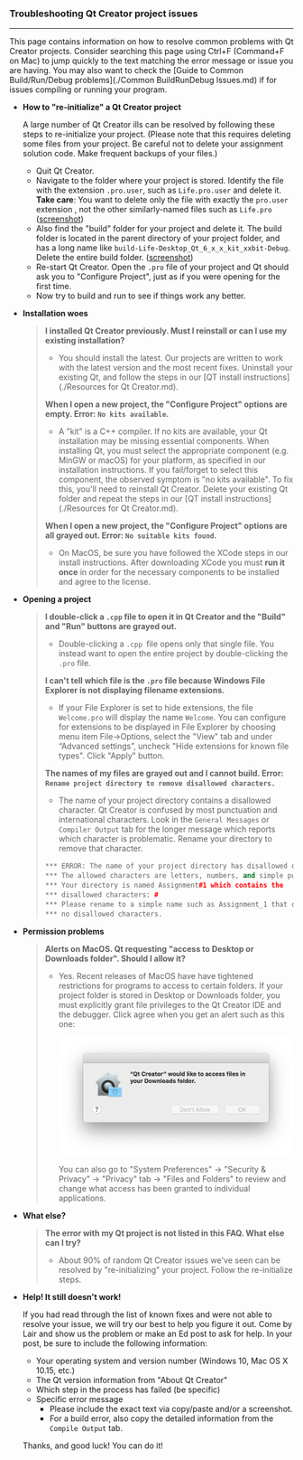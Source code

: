 ### Troubleshooting Qt Creator project issues

***

This page contains information on how to resolve common problems with Qt Creator projects. Consider searching this page using Ctrl+F (Command+F on Mac) to jump quickly to the text matching the error message or issue you are having. You may also want to check the [Guide to Common Build/Run/Debug problems](./Common BuildRunDebug Issues.md) if for issues compiling or running your program.

- **How to "re-initialize" a Qt Creator project**

  A large number of Qt Creator ills can be resolved by following these steps to re-initialize your project. (Please note that this requires deleting some files from your project. Be careful not to delete your assignment solution code. Make frequent backups of your files.)

  - Quit Qt Creator.
  - Navigate to the folder where your project is stored. Identify the file with the extension `.pro.user`, such as `Life.pro.user` and delete it. **Take care**: You want to delete only the file with exactly the `pro.user` extension , not the other similarly-named files such as `Life.pro` ([screenshot](./image/qtcreator-pro-user-file.png))
  - Also find the "build" folder for your project and delete it. The build folder is located in the parent directory of your project folder, and has a long name like `build-Life-Desktop_Qt_6_x_x_kit_xxbit-Debug`. Delete the entire build folder. ([screenshot](./image/qtcreator-build-dir.png))
  - Re-start Qt Creator. Open the `.pro` file of your project and Qt should ask you to "Configure Project", just as if you were opening for the first time.
  - Now try to build and run to see if things work any better.
  
- **Installation woes**

  > **I installed Qt Creator previously. Must I reinstall or can I use my existing installation?**
  >
  > - You should install the latest. Our projects are written to work with the latest version and the most recent fixes. Uninstall your existing Qt, and follow the steps in our [QT install instructions](./Resources for Qt Creator.md).
  >
  > **When I open a new project, the "Configure Project" options are empty. Error: `No kits available`.**
  >
  > - A "kit" is a C++ compiler. If no kits are available, your Qt installation may be missing essential components. When installing Qt, you must select the appropriate component (e.g. MinGW or macOS) for your platform, as specified in our installation instructions. If you fail/forget to select this component, the observed symptom is "no kits available". To fix this, you'll need to reinstall Qt Creator. Delete your existing Qt folder and repeat the steps in our [QT install instructions](./Resources for Qt Creator.md).
  >
  > **When I open a new project, the "Configure Project" options are all grayed out. Error: `No suitable kits found`.**
  >
  > - On MacOS, be sure you have followed the XCode steps in our install instructions. After downloading XCode you must **run it once** in order for the necessary components to be installed and agree to the license.

- **Opening a project**

  >**I double-click a `.cpp` file to open it in Qt Creator and the "Build" and "Run" buttons are grayed out.**
  >
  >- Double-clicking a `.cpp `file opens only that single file. You instead want to open the entire project by double-clicking the `.pro` file.
  >
  >**I can't tell which file is the `.pro` file because Windows File Explorer is not displaying filename extensions.**
  >
  >- If your File Explorer is set to hide extensions, the file `Welcome.pro` will display the name `Welcome`. You can configure for extensions to be displayed in File Explorer by choosing menu item File->Options, select the "View" tab and under “Advanced settings”, uncheck "Hide extensions for known file types". Click "Apply" button.
  >
  >**The names of my files are grayed out and I cannot build. Error: `Rename project directory to remove disallowed characters.`**
  >
  >- The name of your project directory contains a disallowed character. Qt Creator is confused by most punctuation and international characters. Look in the `General Messages` or `Compiler Output` tab for the longer message which reports which character is problematic. Rename your directory to remove that character.
  >
  >  ```c++
  >  *** ERROR: The name of your project directory has disallowed characters.
  >  *** The allowed characters are letters, numbers, and simple punctuation.
  >  *** Your directory is named Assignment#1 which contains the
  >  *** disallowed characters: #
  >  *** Please rename to a simple name such as Assignment_1 that contains
  >  *** no disallowed characters.
  >  ```

- **Permission problems**

  > **Alerts on MacOS. Qt requesting "access to Desktop or Downloads folder". Should I allow it?**
  >
  > - Yes. Recent releases of MacOS have have tightened restrictions for programs to access to certain folders. If your project folder is stored in Desktop or Downloads folder, you must explicitly grant file privileges to the Qt Creator IDE and the debugger. Click agree when you get an alert such as this one:
  >
  >   ![allow_folder](./image/allow_folder.png)
  >
  >   You can also go to "System Preferences" -> "Security & Privacy" -> "Privacy" tab -> "Files and Folders" to review and change what access has been granted to individual applications.

- **What else?**

  > **The error with my Qt project is not listed in this FAQ. What else can I try?**
  >
  > - About 90% of random Qt Creator issues we've seen can be resolved by "re-initializing" your project. Follow the re-initialize steps.

- **Help! It still doesn't work!**

  If you had read through the list of known fixes and were not able to resolve your issue, we will try our best to help you figure it out. Come by Lair and show us the problem or make an Ed post to ask for help. In your post, be sure to include the following information:

  - Your operating system and version number (Windows 10, Mac OS X 10.15, etc.)
  - The Qt version information from "About Qt Creator"
  - Which step in the process has failed (be specific)
  - Specific error message
    - Please include the exact text via copy/paste and/or a screenshot.
    - For a build error, also copy the detailed information from the `Compile Output` tab.

  Thanks, and good luck! You can do it!